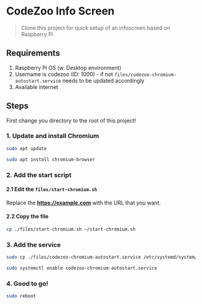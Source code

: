 # CodeZoo Info Screen

> Clone this project for quick setup of an infoscreen based on Raspberry Pi

## Requirements
1. Raspberry Pi OS (w. Desktop environment)
2. Username is codezoo (ID: 1000) - if not `files/codezoo-chromium-autostart.service` needs to be updated accordingly
3. Available internet

## Steps

First change you directory to the root of this project!

### 1. Update and install Chromium
```bash
sudo apt update
```
```bash
sudo apt install chromium-browser
```

### 2. Add the start script

#### 2.1 Edit the `files/start-chromium.sh`
Replace the **https://example.com** with the URL that you want.

#### 2.2 Copy the file
```bash
cp ./files/start-chromium.sh ~/start-chromium.sh
```

### 3. Add the service
```bash
sudo cp ./files/codezoo-chromium-autostart.service /etc/systemd/system/codezoo-chromium-autostart.service
```
```bash
sudo systemctl enable codezoo-chromium-autostart.service
```

### 4. Good to go!
```bash
sudo reboot
```
